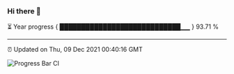 ### Hi there 👋

⏳ Year progress { ████████████████████████████▁▁ } 93.71 %

---

⏰ Updated on Thu, 09 Dec 2021 00:40:16 GMT

![Progress Bar CI](https://github.com/liununu/liununu/workflows/Progress%20Bar%20CI/badge.svg)
